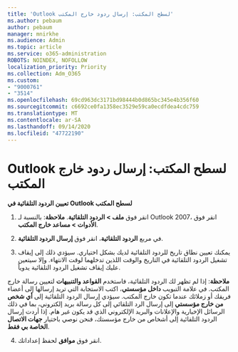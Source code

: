 ```yaml
---
title: 'Outlook لسطح المكتب: إرسال ردود خارج المكتب'
ms.author: pebaum
author: pebaum
manager: mnirkhe
ms.audience: Admin
ms.topic: article
ms.service: o365-administration
ROBOTS: NOINDEX, NOFOLLOW
localization_priority: Priority
ms.collection: Adm_O365
ms.custom:
- "9000761"
- "3514"
ms.openlocfilehash: 69cd963dc3171bd98444b0d865bc345e4b356f60
ms.sourcegitcommit: c6692ce0fa1358ec3529e59ca0ecdfdea4cdc759
ms.translationtype: MT
ms.contentlocale: ar-SA
ms.lasthandoff: 09/14/2020
ms.locfileid: "47722190"
---
```

# <a name="outlook-desktop-send-out-of-office-replies"></a>Outlook لسطح المكتب: إرسال ردود خارج المكتب

**تعيين الردود التلقائية في Outlook لسطح المكتب**

1. انقر فوق **ملف > الردود التلقائية**. **ملاحظة**: بالنسبة لـ Outlook 2007، انقر فوق **الأدوات > مساعد خارج المكتب**.

2. في مربع **الردود التلقائية**، انقر فوق **إرسال الردود التلقائية**.

3. يمكنك تعيين نطاق تاريخ للردود التلقائية لديك بشكل اختياري. سيؤدي ذلك إلى إيقاف تشغيل الردود التلقائية في التاريخ والوقت اللذين تدخلهما لوقت الانتهاء. وإلا سيتعين عليك إيقاف تشغيل الردود التلقائية يدوياً.

**ملاحظة**: إذا لم تظهر لك الردود التلقائية، فاستخدم **القواعد والتنبيهات** لتعيين رسالة خارج المكتب. في علامة التبويب **داخل مؤسستي**، اكتب الاستجابة التي تريد إرسالها إلى أعضاء فريقك أو زملائك عندما تكون خارج المكتب. سيؤدي إرسال الردود التلقائية إلى **أي شخص من خارج مؤسستي** إلى إرسال الرد التلقائي إلى كل رسالة بريد إلكتروني، بما في ذلك الرسائل الإخبارية والإعلانات والبريد الإلكتروني الذي قد يكون غير هام. إذا أردت إرسال الردود التلقائية إلى أشخاص من خارج مؤسستك، فنحن نوصي باختيار **جهات الاتصال الخاصة بي فقط**.

4. انقر فوق **موافق** لحفظ إعداداتك.
